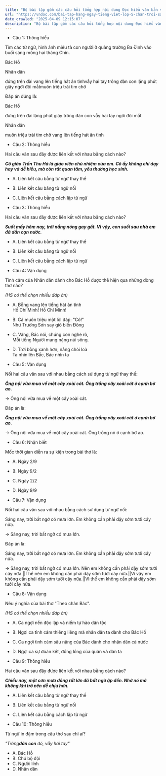 ```yaml
---
title: "Bộ bài tập gồm các câu hỏi tổng hợp nội dung Đọc hiểu văn bản và Luyện từ và câu được học ở Tuần 31 trong chương trình Tiếng Việt lớp 5 Tập 2 Chân trời sáng tạo."
url: "https://vndoc.com/bai-tap-hang-ngay-tieng-viet-lop-5-chan-troi-sang-tao-tuan-31-thu-3-337855"
date_crawled: "2025-04-09 12:15:07"
description: "Bộ bài tập gồm các câu hỏi tổng hợp nội dung Đọc hiểu văn bản và Luyện từ và câu được học ở Tuần 31 trong chương trình Tiếng Việt lớp 5 Tập 2 Chân trời sáng tạo."
---
```


* Câu 1:  Thông hiểu

Tìm các từ ngữ, hình ảnh miêu tả con người ở quảng trường Ba Đình vào buổi sáng mồng hai tháng Chín.

Bác Hồ

Nhân dân

đứng trên đài vang lên tiếng hát ân tìnhvẫy hai tay trông đàn con lặng phút giây ngời đôi mắtmuôn triệu trái tim chờ

Đáp án đúng là:

Bác Hồ

đứng trên đài lặng phút giây trông đàn con vẫy hai tay ngời đôi mắt

Nhân dân

muôn triệu trái tim chờ vang lên tiếng hát ân tình

* Câu 2:  Thông hiểu

Hai câu văn sau đây được liên kết với nhau bằng cách nào?

_**Cô giáo Trần Thu Hà là giáo viên chủ nhiệm của em. Cô ấy không chỉ dạy hay và dễ hiểu, mà còn rất quan tâm, yêu thương học sinh.**_

  * A. Liên kết câu bằng từ ngữ thay thế 
  * B. Liên kết câu bằng từ ngữ nối 
  * C. Liên kết câu bằng cách lặp từ ngữ 



* Câu 3:  Thông hiểu

Hai câu văn sau đây được liên kết với nhau bằng cách nào?

_**Suốt mấy hôm nay, trời nắng nóng gay gắt. Vì vậy, con suối sau nhà em đã dần cạn nước.**_

  * A. Liên kết câu bằng từ ngữ thay thế 
  * B. Liên kết câu bằng từ ngữ nối 
  * C. Liên kết câu bằng cách lặp từ ngữ 



* Câu 4:  Vận dụng

Tình cảm của Nhân dân dành cho Bác Hồ được thể hiện qua những dòng thơ nào?

_(HS có thể chọn nhiều đáp án)_

  * A. Bỗng vang lên tiếng hát ân tình  
Hồ Chí Minh! Hồ Chí Minh! 
  * B. Cả muôn triệu một lời đáp: "Có!"  
Như Trường Sơn say gió biển Đông 
  * C. Vâng, Bác nói, chúng con nghe rõ,  
Mỗi tiếng Người mang nặng núi sông. 
  * D. Trời bỗng xanh hơn, nắng chói loà  
Ta nhìn lên Bắc, Bác nhìn ta 



* Câu 5:  Vận dụng

Nối hai câu văn sau với nhau bằng cách sử dụng từ ngữ thay thế:

_**Ông nội vừa mua về một cây xoài cát. Ông trồng cây xoài cát ở cạnh bờ ao.**_

→ Ông nội vừa mua về một cây xoài cát. 

Đáp án là:

_**Ông nội vừa mua về một cây xoài cát. Ông trồng cây xoài cát ở cạnh bờ ao.**_

→ Ông nội vừa mua về một cây xoài cát. Ông trồng nó ở cạnh bờ ao.

* Câu 6:  Nhận biết

Mốc thời gian diễn ra sự kiện trong bài thơ là:

  * A. Ngày 2/9 
  * B. Ngày 9/2 
  * C. Ngày 2/2 
  * D. Ngày 9/9 



* Câu 7:  Vận dụng

Nối hai câu văn sau với nhau bằng cách sử dụng từ ngữ nối:

Sáng nay, trời bất ngờ có mưa lớn. Em không cần phải dậy sớm tưới cây nữa.

→ Sáng nay, trời bất ngờ có mưa lớn. 

Đáp án là:

Sáng nay, trời bất ngờ có mưa lớn. Em không cần phải dậy sớm tưới cây nữa.

→ Sáng nay, trời bất ngờ có mưa lớn. Nên em không cần phải dậy sớm tưới cây nữa.||Thế nên em không cần phải dậy sớm tưới cây nữa.||Vì vậy em không cần phải dậy sớm tưới cây nữa.||Vì thế em không cần phải dậy sớm tưới cây nữa.

* Câu 8:  Vận dụng

Nêu ý nghĩa của bài thơ "Theo chân Bác".

_(HS có thể chọn nhiều đáp án)_

  * A. Ca ngợi nền độc lập và niềm tự hào dân tộc 
  * B. Ngợi ca tình cảm thiêng liêng mà nhân dân ta dành cho Bác Hồ 
  * C. Ca ngợi tình cảm sâu nặng của Bác dành cho nhân dân cả nước 
  * D. Ngợi ca sự đoàn kết, đồng lồng của quân và dân ta 



* Câu 9:  Thông hiểu

Hai câu văn sau đây được liên kết với nhau bằng cách nào?

_**Chiều nay, một cơn mưa dông rất lớn đã bất ngờ ập đến. Nhờ nó mà không khí trở nên dễ chịu hơn.**_

  * A. Liên kết câu bằng từ ngữ thay thế 
  * B. Liên kết câu bằng từ ngữ nối 
  * C. Liên kết câu bằng cách lặp từ ngữ 



* Câu 10:  Thông hiểu

Từ ngữ in đậm trong câu thơ sau chỉ ai?

_"Trông**đàn con** đó, vẫy hai tay"_

  * A. Bác Hồ 
  * B. Chú bộ đội 
  * C. Người lính 
  * D. Nhân dân 


